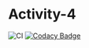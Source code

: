 # Activity-4
![CI](https://github.com/99002757/Activity-4/workflows/CI/badge.svg)
[![Codacy Badge](https://app.codacy.com/project/badge/Grade/b8efd6fcb86b4160874443e6987d73ea)](https://www.codacy.com/gh/99002757/Activity-4/dashboard?utm_source=github.com&amp;utm_medium=referral&amp;utm_content=99002757/Activity-4&amp;utm_campaign=Badge_Grade)
